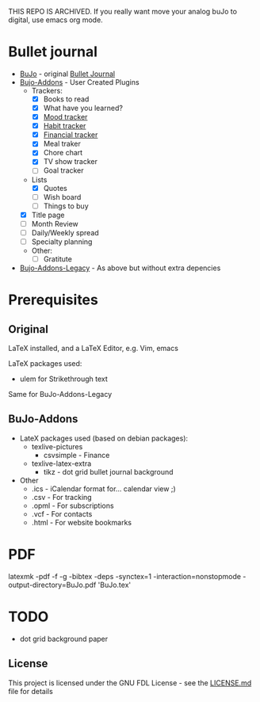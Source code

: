 THIS REPO IS ARCHIVED. If you really want move your analog buJo to digital, use emacs org mode.

# Bullet journal
* [BuJo](BuJo.tex) - original [Bullet Journal](https://www.youtube.com/watch?v=fm15cmYU0IM)
* [Bujo-Addons](Bujo-Addons.tex) - User Created Plugins
	* Trackers:
		* [X] Books to read
		* [X] What have you learned?
		* [X] [Mood tracker](https://bulletjournal.com/blogs/bulletjournalist/5-ways-to-bullet-journal-to-benefit-your-mental-health)
		* [X] [Habit tracker](https://bulletjournal.com/blogs/bulletjournalist/intentional-habit-tracking)
		* [X] [Financial tracker](https://bulletjournal.com/blogs/bulletjournalist/finance-log-round-up)
		* [X] Meal traker
		* [X] Chore chart
		* [X] TV show tracker
		* [ ] Goal tracker
	* Lists
		* [X] Quotes
		* [ ] Wish board
		* [ ] Things to buy
	* [X] Title page
	* [ ] Month Review
	* [ ] Daily/Weekly spread
	* [ ] Specialty planning
	* Other:
		* [ ] Gratitute
* [Bujo-Addons-Legacy](Bujo-Addons-Legacy.tex) - As above but without extra depencies
	
# Prerequisites
## Original

LaTeX installed, and a LaTeX Editor, e.g. Vim, emacs

LaTeX packages used:
* ulem for Strikethrough text

Same for BuJo-Addons-Legacy

## BuJo-Addons

* LateX packages used (based on debian packages):
	* texlive-pictures
		* csvsimple - Finance
	* texlive-latex-extra
		* tikz - dot grid bullet journal background
* Other
	* .ics - iCalendar format for... calendar view ;)
	* .csv - For tracking
	* .opml - For subscriptions
	* .vcf - For contacts
	* .html - For website bookmarks 

# PDF
latexmk -pdf -f -g -bibtex -deps -synctex=1 -interaction=nonstopmode -output-directory=BuJo.pdf 'BuJo.tex'

# TODO
* dot grid background paper

## License

This project is licensed under the GNU FDL License - see the [LICENSE.md](LICENSE.md) file for details
